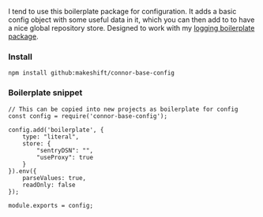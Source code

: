 I tend to use this boilerplate package for configuration. It adds a basic config object with some useful data in it, which you can then add to to have a nice global repository store. Designed to work with my [logging boilerplate package](https://github.com/Makeshift/connor-base-log).

### Install
`npm install github:makeshift/connor-base-config`

### Boilerplate snippet
```
// This can be copied into new projects as boilerplate for config
const config = require('connor-base-config');

config.add('boilerplate', {
    type: "literal",
    store: {
        "sentryDSN": "",
        "useProxy": true
    }
}).env({
    parseValues: true,
    readOnly: false
});

module.exports = config;
```